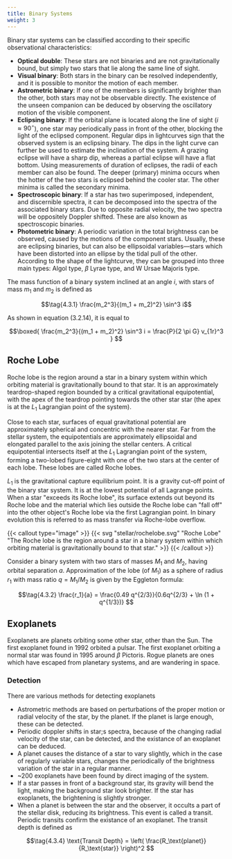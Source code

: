 ```yaml
---
title: Binary Systems
weight: 3
---
```


Binary star systems can be classified according to their specific observational characteristics:

- **Optical double**: These stars are not binaries and are not gravitationally bound, but simply two stars that lie along the same line of sight.
- **Visual binary**: Both stars in the binary can be resolved independently, and it is possible to monitor the motion of each member.
- **Astrometric binary**: If one of the members is significantly brighter than the other, both stars may not be observable directly. The existence of the unseen companion can be deduced by observing the oscillatory motion of the visible component.
- **Eclipsing binary**: If the orbital plane is located along the line of sight ($i \approx 90^\circ$), one star may periodically pass in front of the other, blocking the light of the eclipsed component. Regular dips in lightcurves sign that the observed system is an eclipsing binary. The dips in the light curve can further be used to estimate the inclination of the system. A grazing eclipse will have a sharp dip, whereas a partial eclipse will have a flat bottom. Using measurements of duration of eclipses, the radii of each member can also be found. The deeper (primary) minima occurs when the hotter of the two stars is eclipsed behind the cooler star. The other minima is called the secondary minima.
- **Spectroscopic binary**: If a star has two superimposed, independent, and discernible spectra, it can be decomposed into the spectra of the associated binary stars. Due to opposite radial velocity, the two spectra will be oppositely Doppler shifted. These are also known as spectroscopic binaries.
- **Photometric binary**: A periodic variation in the total brightness can be observed, caused by the motions of the component stars. Usually, these are eclipsing binaries, but can also be ellipsoidal variables—stars which have been distorted into an ellipse by the tidal pull of the other. According to the shape of the lightcurve, they can be grouped into three main types: Algol type, $\beta$ Lyrae type, and W Ursae Majoris type.

The mass function of a binary system inclined at an angle $i$, with stars of mass $m_1$ and $m_2$ is defined as

$$\tag{4.3.1} \frac{m_2^3}{(m_1 + m_2)^2} \sin^3 i$$

As shown in equation (3.2.14), it is equal to

$$\boxed{ \frac{m_2^3}{(m_1 + m_2)^2} \sin^3 i = \frac{P}{2 \pi G} v_{1r}^3 } $$

## Roche Lobe

Roche lobe is the region around a star in a binary system within which orbiting material is gravitationally bound to that star. It is an approximately teardrop-shaped region bounded by a critical gravitational equipotential, with the apex of the teardrop pointing towards the other star star (the apex is at the $L_1$ Lagrangian point of the system).

Close to each star, surfaces of equal gravitational potential are approximately spherical and concentric with the nearer star. Far from the stellar system, the equipotentials are approximately ellipsoidal and elongated parallel to the axis joining the stellar centers. A critical equipotential intersects itself at the $L_1$ Lagrangian point of the system, forming a two-lobed figure-eight with one of the two stars at the center of each lobe. These lobes are called Roche lobes.

$L_1$ is the gravitational capture equilibrium point. It is a gravity cut-off point of the binary star system. It is at the lowest potential of all Lagrange points. When a star "exceeds its Roche lobe", its surface extends out beyond its Roche lobe and the material which lies outside the Roche lobe can "fall off" into the other object's Roche lobe via the first Lagrangian point. In binary evolution this is referred to as mass transfer via Roche-lobe overflow.

{{< callout type="image" >}}
{{< svg "stellar/rochelobe.svg" "Roche Lobe" "The Roche lobe is the region around a star in a binary system within which orbiting material is gravitationally bound to that star." >}}
{{< /callout >}}

Consider a binary system with two stars of masses $M_1$ and $M_2$, having orbital separation $a$. Approximation of the lobe (of $M_1$) as a sphere of radius $r_1$ with mass ratio $q = M_1 / M_2$ is given by the Eggleton formula:

$$\tag{4.3.2} \frac{r_1}{a} = \frac{0.49 q^{2/3}}{0.6q^{2/3} + \ln (1 + q^{1/3})} $$

## Exoplanets

Exoplanets are planets orbiting some other star, other than the Sun. The first exoplanet found in 1992 orbited a pulsar. The first exoplanet orbiting a normal star was found in 1995 around $\beta$ Pictoris. Rogue planets are ones which have escaped from planetary systems, and are wandering in space.

### Detection

There are various methods for detecting exoplanets

- Astrometric methods are based on perturbations of the proper motion or radial velocity of the star, by the planet. If the planet is large enough, these can be detected.
- Periodic doppler shifts in star;s spectra, because of the changing radial velocity of the star, can be detected, and the existance of an exoplanet can be deduced.
- A planet causes the distance of a star to vary slightly, which in the case of regularly variable stars, changes the periodically of the brightness variation of the star in a regular manner.
- ~200 exoplanets have been found by direct imaging of the system.
- If a star passes in front of a background star, its gravity will bend the light, making the background star look brighter. If the star has exoplanets, the brightening is slightly stronger.
- When a planet is between the star and the observer, it occults a part of the stellar disk, reducing its brightness. This event is called a transit. Periodic transits confirm the existance of an exoplanet. The transit depth is defined as

$$\tag{4.3.4} \text{Transit Depth} = \left( \frac{R_\text{planet}}{R_\text{star}} \right)^2 $$
